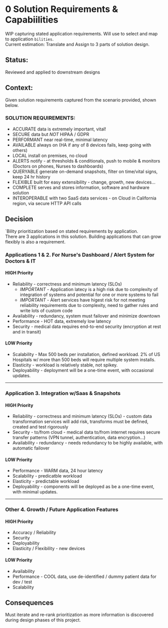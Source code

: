 # 0 Solution Requirements & Capabiilities

WIP capturing stated application requirements. Will use to select and map to application `bilities`.  
Current estimation: Translate and Assign to 3 parts of solution design.

## Status: 
Reviewed and applied to downstream designs

## Context: 
Given solution requirements captured from the scenario provided, shown below.

### SOLUTION REQUIREMENTS:
  - ACCURATE data is extremely important, vital!
  - SECURE data but *NOT* HIPAA / GDPR
  - PERFORMANT near real-time, minimal latency
  - AVAILABLE always on (HA if any of 8 devices fails, keep going with others)
  - LOCAL install on premises, no cloud
  - ALERTS notify - at thresholds & conditionals, push to mobile & monitors (Doctors on phones, Nurses to dashboards)
  - QUERYABLE generate on-demand snapshots, filter on time/vital signs, keep 24 hr history
  - FLEXIBLE built for easy extensibility - change, growth, new devices...
  - COMPLETE serves and stores information, software and hardware solution
  - INTEROPERABLE with two SaaS data services - on Cloud in California region, via secure HTTP API calls

## Decision
`Bility prioritization based on stated requirements by application.    
There are 3 applications in this solution.  Building applications that can grow flexibly is also a requirement.  

### Applications 1 & 2. For Nurse's Dashboard / Alert System for Doctors & IT

#### HIGH Priority
- Reliability - correctness and minimum latency (SLOs)
  - *IMPORTANT* - Application latecy is a high risk due to complexity of integration of systems and potential for one or more systems to fail
  - *IMPORTANT* - Alert services have higest risk for not meeting reliability requirements due to complexity, need to gather rules and write lots of custom code
- Availability - redundancy, system must failover and minimize downtown
- Performance - HOT data, extremely low latency
- Security - medical data requires end-to-end security (encryption at rest and in transit)
#### LOW Priority
- Scalability - Max 500 beds per installation, defined workload.  2% of US Hospitals w/ more than 500 beds will require multiple system installs.
- Elasticity - workload is relatively stable, not spikey.
- Deployability - deployment will be a one-time event, with occasional updates.

---

### Application 3.  Integration w/Saas & Snapshots

#### HIGH Priority
- Reliability - correctness and minimum latency (SLOs) - custom data transformation services will add risk, transforms must be defined, created and test rigorously
- Security - to/from cloud - medical data to/from internet requires secure transfer patterns (VPN tunnel, authentication, data encryption...)
- Availability - redundancy - needs redundancy to be highly available, with automatic failover
#### LOW Priority
- Performance - WARM data, 24 hour latency
- Scalability - predicatble workload
- Elasticity - predictable workload
- Deployability - components will be deployed as be a one-time event, with minimal updates.

----

### Other 4. Growth / Future Application Features

#### HIGH Priority
- Accuracy / Reliability
- Security
- Deployability
- Elasticity / Flexibility - new devices
#### LOW Priority
- Availability
- Performance - COOL data, use de-identified / dummy patient data for dev / test
- Scalability

## Consequences
Must iterate and re-rank prioritization as more information is discovered during design phases of this project.

